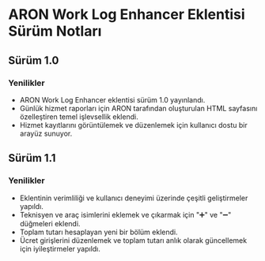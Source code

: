 # ARON Work Log Enhancer Eklentisi Sürüm Notları


## Sürüm 1.0

### Yenilikler

- ARON Work Log Enhancer eklentisi sürüm 1.0 yayınlandı.
- Günlük hizmet raporları için ARON tarafından oluşturulan HTML sayfasını özelleştiren temel işlevsellik eklendi.
- Hizmet kayıtlarını görüntülemek ve düzenlemek için kullanıcı dostu bir arayüz sunuyor.


## Sürüm 1.1

### Yenilikler

- Eklentinin verimliliği ve kullanıcı deneyimi üzerinde çeşitli geliştirmeler yapıldı.
- Teknisyen ve araç isimlerini eklemek ve çıkarmak için "➕" ve "➖" düğmeleri eklendi.
- Toplam tutarı hesaplayan yeni bir bölüm eklendi.
- Ücret girişlerini düzenlemek ve toplam tutarı anlık olarak güncellemek için iyileştirmeler yapıldı.
